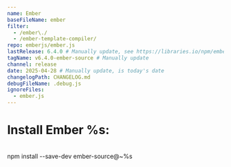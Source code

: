```yaml
---
name: Ember
baseFileName: ember
filter:
  - /ember\./
  - /ember-template-compiler/
repo: emberjs/ember.js
lastRelease: 6.4.0 # Manually update, see https://libraries.io/npm/ember-source throughout
tagName: v6.4.0-ember-source # Manually update
channel: release
date: 2025-04-28 # Manually update, is today's date
changelogPath: CHANGELOG.md
debugFileName: .debug.js
ignoreFiles:
  - ember.js
---
```


# Install Ember %s:

<br>
npm install --save-dev ember-source@~%s
